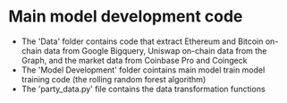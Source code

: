 # Main model development code
* The 'Data' folder contains code that extract Ethereum and Bitcoin on-chain data from Google Bigquery, Uniswap on-chain data from the Graph, and the market data from Coinbase Pro and Coingeck
* The 'Model Development' folder cointains main model train model training code (the rolling random forest algorithm)
* The 'party_data.py' file contains the data transformation functions

